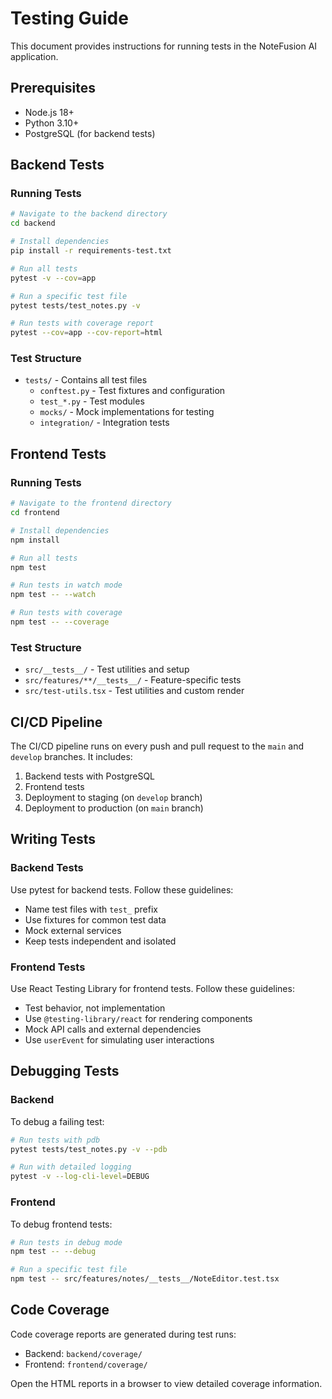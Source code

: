 # Testing Guide

This document provides instructions for running tests in the NoteFusion AI application.

## Prerequisites

- Node.js 18+
- Python 3.10+
- PostgreSQL (for backend tests)

## Backend Tests

### Running Tests

```bash
# Navigate to the backend directory
cd backend

# Install dependencies
pip install -r requirements-test.txt

# Run all tests
pytest -v --cov=app

# Run a specific test file
pytest tests/test_notes.py -v

# Run tests with coverage report
pytest --cov=app --cov-report=html
```

### Test Structure

- `tests/` - Contains all test files
  - `conftest.py` - Test fixtures and configuration
  - `test_*.py` - Test modules
  - `mocks/` - Mock implementations for testing
  - `integration/` - Integration tests

## Frontend Tests

### Running Tests

```bash
# Navigate to the frontend directory
cd frontend

# Install dependencies
npm install

# Run all tests
npm test

# Run tests in watch mode
npm test -- --watch

# Run tests with coverage
npm test -- --coverage
```

### Test Structure

- `src/__tests__/` - Test utilities and setup
- `src/features/**/__tests__/` - Feature-specific tests
- `src/test-utils.tsx` - Test utilities and custom render

## CI/CD Pipeline

The CI/CD pipeline runs on every push and pull request to the `main` and `develop` branches. It includes:

1. Backend tests with PostgreSQL
2. Frontend tests
3. Deployment to staging (on `develop` branch)
4. Deployment to production (on `main` branch)

## Writing Tests

### Backend Tests

Use pytest for backend tests. Follow these guidelines:

- Name test files with `test_` prefix
- Use fixtures for common test data
- Mock external services
- Keep tests independent and isolated

### Frontend Tests

Use React Testing Library for frontend tests. Follow these guidelines:

- Test behavior, not implementation
- Use `@testing-library/react` for rendering components
- Mock API calls and external dependencies
- Use `userEvent` for simulating user interactions

## Debugging Tests

### Backend

To debug a failing test:

```bash
# Run tests with pdb
pytest tests/test_notes.py -v --pdb

# Run with detailed logging
pytest -v --log-cli-level=DEBUG
```

### Frontend

To debug frontend tests:

```bash
# Run tests in debug mode
npm test -- --debug

# Run a specific test file
npm test -- src/features/notes/__tests__/NoteEditor.test.tsx
```

## Code Coverage

Code coverage reports are generated during test runs:

- Backend: `backend/coverage/`
- Frontend: `frontend/coverage/`

Open the HTML reports in a browser to view detailed coverage information.
